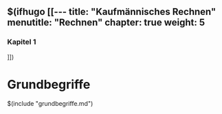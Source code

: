 $(ifhugo [[---
title: "Kaufmännisches Rechnen"
menutitle: "Rechnen"
chapter: true
weight: 5
---

### Kapitel 1
]])
# Grundbegriffe
$(include "grundbegriffe.md") 

